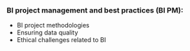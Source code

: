 ### BI project management and best practices (BI PM):

- BI project methodologies 
- Ensuring data quality 
- Ethical challenges related to BI